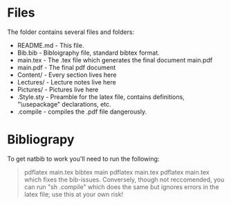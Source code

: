 # Files
The folder contains several files and folders:
 * README.md  - This file.
 * Bib.bib    - Bibloigraphy file, standard bibtex format.
 * main.tex   - The .tex file which generates the final document main.pdf
 * main.pdf   - The final pdf document
 * Content/   - Every section lives here
 * Lectures/  - Lecture notes live here
 * Pictures/  - Pictures live here
 * .Style.sty - Preamble for the latex file, contains definitions, "\usepackage" declarations, etc.
 * .compile   - compiles the .pdf file dangerously.

# Bibliograpy
To get natbib to work you'll need to run the following:
 > pdflatex main.tex
 > bibtex main
 > pdflatex main.tex
 > pdflatex main.tex
which fixes the bib-issues. Conversely, though not reccomended, you can run "sh .compile" which does the same but ignores errors in the latex file; use this at your own risk!



